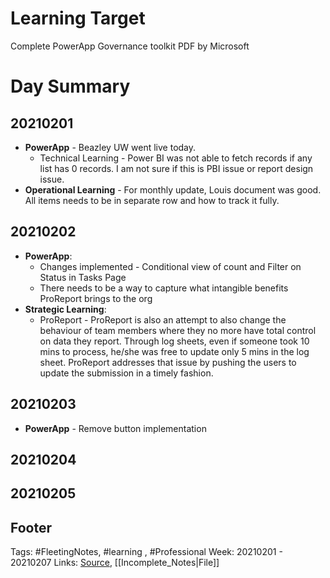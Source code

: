 # Learning Target
Complete PowerApp Governance toolkit PDF by Microsoft

# Day Summary
## 20210201
- **PowerApp** - Beazley UW went live today. 
	- Technical Learning - Power BI was not able to fetch records if any list has 0 records. I am not sure if this is PBI issue or report design issue.
- **Operational Learning** - For monthly update, Louis document was good. All items needs to be  in separate row and how to track it fully.

## 20210202
- **PowerApp**:
	- Changes implemented - Conditional view of count and Filter on Status in Tasks Page
	- There needs to be a way to capture what intangible benefits ProReport brings to the org
- **Strategic Learning**:
	- ProReport - ProReport is also an attempt to also change the behaviour of team members where they no more have total control on data they report. Through log sheets, even if someone took 10 mins to process, he/she was free to update only 5 mins in the log sheet. ProReport addresses that issue by pushing the users to update the submission in a timely fashion. 


## 20210203
- **PowerApp** - Remove button implementation

## 20210204

## 20210205


## Footer

Tags: #FleetingNotes, #learning , #Professional
Week: 20210201 - 20210207
Links: 
[Source](template.md), [[Incomplete_Notes|File]]

<!--
Comment - 
-->
<!--stackedit_data:
eyJoaXN0b3J5IjpbLTEzMTA1MTMyMTgsLTIwMTc2NTk5NjQsLT
U4MjIwMTQ0NCwxNTcwNjU2MjE3XX0=
-->